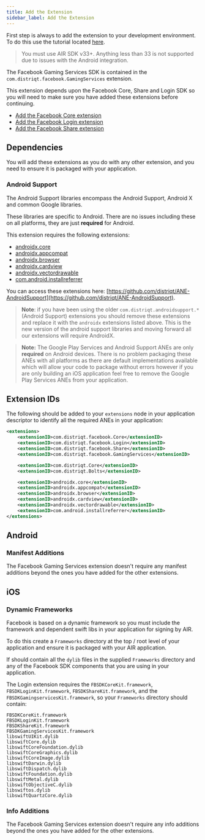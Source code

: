 ```yaml
---
title: Add the Extension
sidebar_label: Add the Extension
---
```



First step is always to add the extension to your development environment. 
To do this use the tutorial located [here](/docs/tutorials/getting-started).

>
> You must use AIR SDK v33+. Anything less than 33 is not supported due to issues
> with the Android integration.
>


The Facebook Gaming Services SDK is contained in the `com.distriqt.facebook.GamingServices` extension. 

This extension depends upon the Facebook Core, Share and Login SDK so you will need to make sure you have added these extensions before continuing. 

- [Add the Facebook Core extension](../core/add-the-extension)
- [Add the Facebook Login extension](../login/add-the-extension)
- [Add the Facebook Share extension](../share/add-the-extension)


## Dependencies

You will add these extensions as you do with any other extension, and you need to ensure it is packaged with your application.


### Android Support

The Android Support libraries encompass the Android Support, Android X and common Google libraries. 

These libraries are specific to Android. There are no issues including these on all platforms, they are just **required** for Android.

This extension requires the following extensions:

- [androidx.core](https://github.com/distriqt/ANE-AndroidSupport/raw/master/lib/androidx.core.ane)
- [androidx.appcompat](https://github.com/distriqt/ANE-AndroidSupport/raw/master/lib/androidx.appcompat.ane)
- [androidx.browser](https://github.com/distriqt/ANE-AndroidSupport/raw/master/lib/androidx.browser.ane)
- [androidx.cardview](https://github.com/distriqt/ANE-AndroidSupport/raw/master/lib/androidx.cardview.ane)
- [androidx.vectordrawable](https://github.com/distriqt/ANE-AndroidSupport/raw/master/lib/androidx.vectordrawable.ane)
- [com.android.installreferrer](https://github.com/distriqt/ANE-AndroidSupport/raw/master/lib/com.android.installreferrer.ane)

You can access these extensions here: [https://github.com/distriqt/ANE-AndroidSupport](https://github.com/distriqt/ANE-AndroidSupport).

>
> **Note**: if you have been using the older `com.distriqt.androidsupport.*` (Android Support) extensions you should remove these extensions and replace it with the `androidx` extensions listed above. This is the new version of the android support libraries and moving forward all our extensions will require AndroidX.
>


>
> **Note:** The Google Play Services and Android Support ANEs are only **required** on Android devices. 
> There is no problem packaging these ANEs with all platforms as there are default implementations available which will allow your code to package without errors 
> however if you are only building an iOS application feel free to remove the Google Play Services ANEs from your application.
>


## Extension IDs

The following should be added to your `extensions` node in your application descriptor to identify all the required ANEs in your application:

```xml
<extensions>
	<extensionID>com.distriqt.facebook.Core</extensionID>
	<extensionID>com.distriqt.facebook.Login</extensionID>
	<extensionID>com.distriqt.facebook.Share</extensionID>
	<extensionID>com.distriqt.facebook.GamingServices</extensionID>

	<extensionID>com.distriqt.Core</extensionID>
	<extensionID>com.distriqt.Bolts</extensionID>

	<extensionID>androidx.core</extensionID>
	<extensionID>androidx.appcompat</extensionID>
	<extensionID>androidx.browser</extensionID>
	<extensionID>androidx.cardview</extensionID>
	<extensionID>androidx.vectordrawable</extensionID>
	<extensionID>com.android.installreferrer</extensionID>
</extensions>
```


## Android  

### Manifest Additions

The Facebook Gaming Services extension doesn't require any manifest additions beyond the ones you have added for the other extensions.



## iOS


### Dynamic Frameworks

Facebook is based on a dynamic framework so you must include the framework and dependent swift libs in your application for signing by AIR.

To do this create a `Frameworks` directory at the top / root level of your application and ensure it is packaged with your AIR application.

If should contain all the `dylib` files in the supplied `Frameworks` directory and any of the Facebook SDK components that you are using in your application. 

The Login extension requires the `FBSDKCoreKit.framework`, `FBSDKLoginKit.framework`, `FBSDKShareKit.framework`, and the `FBSDKGamingservicesKit.framework`, so your `Frameworks` directory should contain:

```
FBSDKCoreKit.framework
FBSDKLoginKit.framework
FBSDKShareKit.framework
FBSDKGamingServicesKit.framework
libswiftUIKit.dylib
libswiftCore.dylib
libswiftCoreFoundation.dylib
libswiftCoreGraphics.dylib
libswiftCoreImage.dylib
libswiftDarwin.dylib
libswiftDispatch.dylib
libswiftFoundation.dylib
libswiftMetal.dylib
libswiftObjectiveC.dylib
libswiftos.dylib
libswiftQuartzCore.dylib
```



### Info Additions

The Facebook Gaming Services extension doesn't require any info additions beyond the ones you have added for the other extensions.




